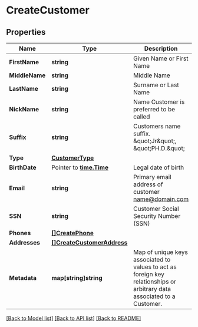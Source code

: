 # CreateCustomer

## Properties

Name | Type | Description | Notes
------------ | ------------- | ------------- | -------------
**FirstName** | **string** | Given Name or First Name | 
**MiddleName** | **string** | Middle Name | [optional] 
**LastName** | **string** | Surname or Last Name | 
**NickName** | **string** | Name Customer is preferred to be called | [optional] 
**Suffix** | **string** | Customers name suffix. \&quot;Jr\&quot;, \&quot;PH.D.\&quot; | [optional] 
**Type** | [**CustomerType**](CustomerType.md) |  | [optional] 
**BirthDate** | Pointer to [**time.Time**](time.Time.md) | Legal date of birth | 
**Email** | **string** | Primary email address of customer name@domain.com | 
**SSN** | **string** | Customer Social Security Number (SSN) | [optional] 
**Phones** | [**[]CreatePhone**](CreatePhone.md) |  | [optional] 
**Addresses** | [**[]CreateCustomerAddress**](CreateCustomerAddress.md) |  | 
**Metadata** | **map[string]string** | Map of unique keys associated to values to act as foreign key relationships or arbitrary data associated to a Customer. | [optional] 

[[Back to Model list]](../README.md#documentation-for-models) [[Back to API list]](../README.md#documentation-for-api-endpoints) [[Back to README]](../README.md)


